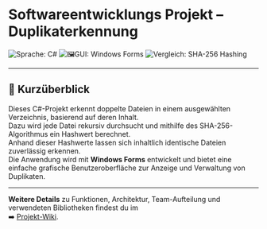 # Softwareentwicklungs Projekt – Duplikaterkennung

![Sprache: C#](https://img.shields.io/badge/Sprache-C%23-68217A)
![🖼GUI: Windows Forms](https://img.shields.io/badge/GUI-Windows%20Forms-1E90FF)
![Vergleich: SHA-256 Hashing](https://img.shields.io/badge/Hashing-SHA--256-4CAF50)

---

## 📄 Kurzüberblick

Dieses C#-Projekt erkennt doppelte Dateien in einem ausgewählten Verzeichnis, basierend auf deren Inhalt.  
Dazu wird jede Datei rekursiv durchsucht und mithilfe des SHA-256-Algorithmus ein Hashwert berechnet.  
Anhand dieser Hashwerte lassen sich inhaltlich identische Dateien zuverlässig erkennen.  
Die Anwendung wird mit **Windows Forms** entwickelt und bietet eine einfache grafische Benutzeroberfläche zur Anzeige und Verwaltung von Duplikaten.

---

 **Weitere Details** zu Funktionen, Architektur, Team-Aufteilung und verwendeten Bibliotheken findest du im  
➡️ [Projekt-Wiki](https://github.com/Mysteri04/Softwareentwicklungs-Projekt/wiki).

